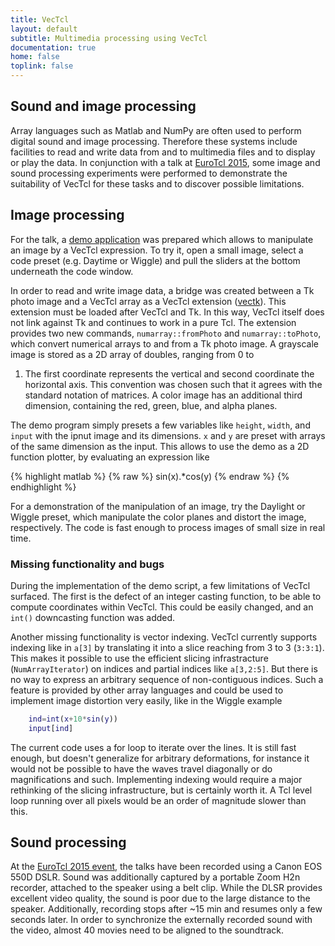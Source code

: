 ```yaml
---
title: VecTcl
layout: default
subtitle: Multimedia processing using VecTcl
documentation: true
home: false
toplink: false
---
```



## Sound and image processing

Array languages such as Matlab and NumPy are often used to perform digital sound
and image processing. Therefore these systems include facilities to read and
write data from and to multimedia files and to display or play the data. In
conjunction with a talk at [EuroTcl 2015](http://www.eurotcl.tcl3d.org/), 
some image and sound processing experiments
were performed to demonstrate the suitability of VecTcl for these tasks and to
discover possible limitations.

## Image processing 
For the talk, a [demo application](https://github.com/auriocus/VecTcl/blob/master/demo/vectcl2015demo.tcl) was prepared
which allows to manipulate an image by a VecTcl expression. To try it, open a
small image, select a code preset (e.g. Daytime or Wiggle) and pull the sliders
at the bottom underneath the code window. 

In order to read and write image data, a bridge was created between a Tk photo image and a VecTcl
array as a VecTcl extension
([vectk](https://github.com/auriocus/VecTcl/blob/master/TkBridge/)). This
extension must be loaded after VecTcl and Tk. In this
way, VecTcl itself does not link against Tk and continues to work in a pure Tcl.
The extension provides two new commands, `numarray::fromPhoto` and
`numarray::toPhoto`, which convert numerical arrays to and from a Tk photo
image. A grayscale image is stored as a 2D array of doubles, ranging from 0 to
1. The first coordinate represents the vertical and second coordinate the
horizontal axis. This convention was chosen such that it agrees with the
standard notation of matrices. A color image has an additional third dimension,
containing the red, green, blue, and alpha planes.

The demo program simply presets a few variables like `height`, `width`, and
`input` with the ipnut image and its dimensions. `x` and `y` are preset with
arrays of the same dimension as the input. This allows to use the demo as a 2D
function plotter, by evaluating an expression like

{% highlight matlab %}
{% raw %}
	sin(x).*cos(y)
{% endraw %}
{% endhighlight %}

For a demonstration of the manipulation of an image, try the Daylight or Wiggle
preset, which manipulate the color planes and distort the image, respectively.
The code is fast enough to process images of small size in real time. 

### Missing functionality and bugs

During the implementation of the demo script, a few limitations of VecTcl
surfaced. The first is the defect of an integer casting function, to be able to
compute coordinates within VecTcl. This could be easily changed, and an `int()`
downcasting function was added.

Another missing functionality is vector indexing. VecTcl currently supports
indexing like in `a[3]` by translating it into a slice reaching from 3 to 3
(`3:3:1`). This makes it possible to use the efficient slicing infrastracture
(`NumArrayIterator`) on indices and partial indices like `a[3,2:5]`. But there is
no way to express an arbitrary sequence of non-contiguous indices. Such a
feature is provided by other array languages and could be used to implement
image distortion very easily, like in the Wiggle example
```matlab
	ind=int(x+10*sin(y))
	input[ind]
```

The current code uses a for loop to iterate over the lines. It is still fast
enough, but doesn't generalize for arbitrary deformations, for instance it
would not be possible to have the waves travel diagonally or do magnifications
and such. Implementing indexing would require a major rethinking of the slicing
infrastructure, but is certainly worth it. A Tcl level loop running over all
pixels would be an order of magnitude slower than this. 

## Sound processing
At the [EuroTcl 2015 event](http://www.eurotcl.tcl3d.org/), the talks have been
recorded using a Canon EOS 550D DSLR. Sound was additionally captured by a
portable Zoom H2n recorder, attached to the speaker using a belt clip. While the
DLSR provides excellent video quality, the sound is poor due to the large
distance to the speaker. Additionally, recording stops after ~15 min and resumes
only a few seconds later. In order to synchronize the externally recorded sound
with the video, almost 40 movies need to be aligned to the soundtrack. 

